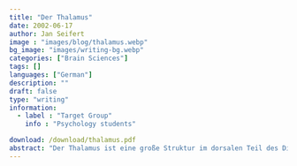 ```yaml
---
title: "Der Thalamus"
date: 2002-06-17
author: Jan Seifert
image : "images/blog/thalamus.webp"
bg_image: "images/writing-bg.webp"
categories: ["Brain Sciences"]
tags: []
languages: ["German"]
description: ""
draft: false
type: "writing"
information:
  - label : "Target Group"
    info : "Psychology students"

download: /download/thalamus.pdf
abstract: "Der Thalamus ist eine große Struktur im dorsalen Teil des Diencephalon: Ein eiförmiges Gebilde auf jeder Seite der Hemisphäre, die durch ein Zwischenstück verbunden sind. Er spielt eine zentrale Rolle in der Wahrnehmung und bei der Entstehung des EEGs. Dieses Manuskript beschreibt diese Hirnstruktur hinsichtlich Anatomie und Funktion."
---
```

